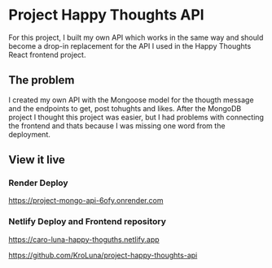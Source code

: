 # Project Happy Thoughts API

For this project, I built my own API which works in the same way and should become a drop-in replacement for the API I used in the Happy Thoughts React frontend project.

## The problem

I created my own API with the Mongoose model for the thougth message and the endpoints to get, post tohughts and likes. After the MongoDB project I thought this project was easier, but I had problems with connecting the frontend and thats because I was missing one word from the deployment.

## View it live

### Render Deploy

https://project-mongo-api-6ofy.onrender.com

### Netlify Deploy and Frontend repository

https://caro-luna-happy-thoguths.netlify.app

https://github.com/KroLuna/project-happy-thoughts-api
